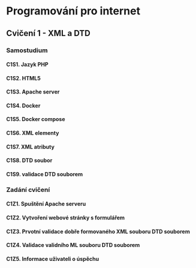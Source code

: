 # Programování pro internet

## Cvičení 1 - XML a DTD

### Samostudium

#### C1S1. Jazyk PHP

#### C1S2. HTML5

#### C1S3. Apache server

#### C1S4. Docker

#### C1S5. Docker compose

#### C1S6. XML elementy

#### C1S7. XML atributy

#### C1S8. DTD soubor

#### C1S9. validace DTD souborem

### Zadání cvičení

#### C1Z1. Spuštění Apache serveru

#### C1Z2. Vytvoření webové stránky s formulářem

#### C1Z3. Prvotní validace dobře formovaného XML souboru DTD souborem

#### C1Z4. Validace validního ML souboru DTD souborem

#### C1Z5. Informace uživateli o úspěchu
